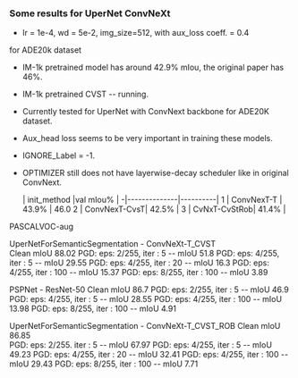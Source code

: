 <h3>Some results for UperNet ConvNeXt</h3>

- lr = 1e-4, wd = 5e-2, img_size=512, with aux_loss coeff. = 0.4

for ADE20k dataset
- IM-1k pretrained model has around 42.9% mIou, the original paper has 46%.
- IM-1k pretrained CVST  -- running.

- Currently tested for UperNet with ConvNext backbone for ADE20K dataset.
- Aux_head loss seems to be very important in training these models.
- IGNORE_Label = -1.
- OPTIMIZER still does not have layerwise-decay scheduler like in original ConvNext.


  | init_method  |val mIou% |
 -|--------------|----------|
1 | ConvNexT-T   |   43.9%	| 46.0
2 | ConvNexT-CvsT|   42.5%	|
3 | CvNxT-CvStRob|   41.4%	|




PASCALVOC-aug

UperNetForSemanticSegmentation - ConvNeXt-T_CVST      
Clean mIoU 88.02
PGD: eps: 2/255, iter : 5 -- mIoU 51.8
PGD: eps: 4/255, iter : 5 -- mIoU 29.55	
PGD: eps: 4/255, iter : 20 -- mIoU 16.3	
PGD: eps: 4/255, iter : 100 -- mIoU 15.37
PGD: eps: 8/255, iter : 100 -- mIoU 3.89


PSPNet - ResNet-50
Clean mIoU 86.7
PGD: eps: 2/255, iter : 5 -- mIoU 46.9
PGD: eps: 4/255, iter : 5 -- mIoU 28.55	
PGD: eps: 4/255, iter : 100 -- mIoU 13.98
PGD: eps: 8/255, iter : 100 -- mIoU 4.91


UperNetForSemanticSegmentation - ConvNeXt-T_CVST_ROB
Clean mIoU 86.85	
PGD: eps: 2/255. iter : 5 -- mIoU 67.97	
PGD: eps: 4/255, iter : 5 -- mIoU 49.23	
PGD: eps: 4/255, iter : 20 -- mIoU 32.41
PGD: eps: 4/255, iter : 100 -- mIoU 29.43
PGD: eps: 8/255, iter : 100 -- mIoU 7.71